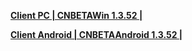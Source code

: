 **[Client PC | CNBETAWin 1.3.52 |  ](https://bhrpg-prod.oss-accelerate.aliyuncs.com/client/beta/20230901154328_r6OrDyOXRpBWobkY/StarRail_1.3.52.zip)**

**[Client Android | CNBETAAndroid 1.3.52 | ](https://bhrpg-prod.oss-accelerate.aliyuncs.com/client/beta/20230901154328_r6OrDyOXRpBWobkY/StarRail_1.3.52.apk)**
